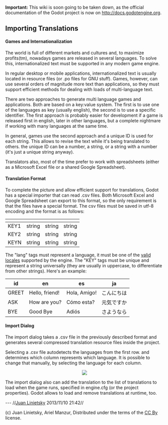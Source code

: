 **Important:** This wiki is soon going to be taken down, as the official documentation of the Godot project is now on http://docs.godotengine.org.

## Importing Translations

#### Games and Internationalization

The world is full of different markets and cultures and, to maximize profits(tm), nowadays games are released in several languages. To solve this, internationalized text must be supported in any modern game engine.

In regular desktop or mobile applications, internationalized text is usually located in resource files (or .po files for GNU stuff). Games, however, can use several orders of magnitude more text than applications, so they must support efficient methods for dealing with loads of multi-language text.

There are two approaches to generate multi language games and applications. Both are based on a key:value system. The first is to use one of the languages as key (usually english), the second is to use a specific identifier. The first approach is probably easier for development if a game is released first in english, later in other languages, but a complete nightmare if working with many languages at the same time.

In general, games use the second approach and a unique ID is used for each string. This allows to revise the text while it's being translated to others. the unique ID can be a number, a string, or a string with a number (it's just a unique string anyway). 

Translators also, most of the time prefer to work with spreadsheets (either as a Microsoft Excel file or a shared Google Spreadsheet).

#### Translation Format

To complete the picture and allow efficient support for translations, Godot has a special importer that can read .csv files. Both Microsoft Excel and Google Spreadsheet can export to this format, so the only requirement is that the files have a special format. The csv files must be saved in utf-8 encoding and the format is as follows:

|     | <lang1> | <lang2> | <langN> | 
| ---- | ----------- | ----------- | ----------- | 
| KEY1 | string | string |string |
| KEY2 | string | string |string |
| KEYN | string | string |string |

The "lang" tags must represent a language, it must be one of the [valid locales](locales) supported by the engine. The "KEY" tags must be unique and represent a string universally (they are usually in uppercase, to differentiate from other strings). Here's an example:


|  id | en | es | ja | 
| --- | --- | --- | --- | 
| GREET | Hello, friend! | Hola, Amigo! | こんにちは |
| ASK | How are you?| Cómo esta?| 元気ですか |      
| BYE | Good Bye| Adiós | さようなら |               

#### Import Dialog

The import dialog takes a .csv file in the previously described format and generates several compressed translation resource files inside the project.

Selecting a .csv file autodetects the languages from the first row. and determines which column represents which language. It is possible to change that manually, by selecting the language for each column.

<p align="center"><img src="images/trans.png"></p>

The import dialog also can add the translation to the list of translations to load when the game runs, specified in engine.cfg (or the project properties). Godot allows to load and remove translations at runtime, too.

 --- //[Juan Linietsky](reduzio@gmail.com) 2013/11/10 21:42//
 


(c) Juan Linietsky, Ariel Manzur, Distributed under the terms of the [CC By](https://creativecommons.org/licenses/by/3.0/legalcode) license.
